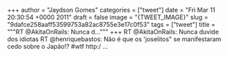 
+++
author = "Jaydson Gomes"
categories = ["tweet"]
date = "Fri Mar 11 20:30:54 +0000 2011"
draft = false
image = "{TWEET_IMAGE}"
slug = "9dafce258aaff53599753a82ac8755e3e17c0f53"
tags = ["tweet"]
title = """RT @AkitaOnRails: Nunca d..."""
+++
RT @AkitaOnRails: Nunca duvide dos idiotas RT @henriquebastos: Não é que os 'joselitos" se manifestaram cedo sobre o Japão!? #wtf http:/ ...
